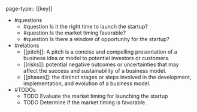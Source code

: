 page-type:: [[key]]
- #questions
	- #question Is it the right time to launch the startup?
	- #question Is the market timing favorable?
	- #question Is there a window of opportunity for the startup?
- #relations
	- [[pitch]]: A pitch is a concise and compelling presentation of a business idea or model to potential investors or customers.
	- [[risks]]: potential negative outcomes or uncertainties that may affect the success and sustainability of a business model.
	- [[phases]]: the distinct stages or steps involved in the development, implementation, and evolution of a business model.
- #TODOs
	- TODO Evaluate the market timing for launching the startup
	- TODO  Determine if the market timing is favorable.

